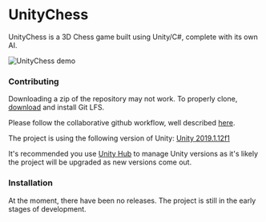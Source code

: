 # UnityChess

UnityChess is a 3D Chess game built using Unity/C#, complete with its own AI.

![UnityChess demo](https://media.githubusercontent.com/media/ErkrodC/UnityChess/development/UnityChess.gif)

### Contributing
Downloading a zip of the repository may not work. To properly clone, [download](https://git-lfs.github.com/) and install Git LFS.

Please follow the collaborative github workflow, well described [here](https://github.com/asmeurer/git-workflow/blob/master/README.md).

The project is using the following version of Unity: [Unity 2019.1.12f1](https://unity3d.com/get-unity/download/archive)

It's recommended you use [Unity Hub](https://unity3d.com/get-unity/download) to manage Unity versions as it's likely the project will be upgraded as new versions come out.

### Installation

At the moment, there have been no releases. The project is still in the early stages of development.
